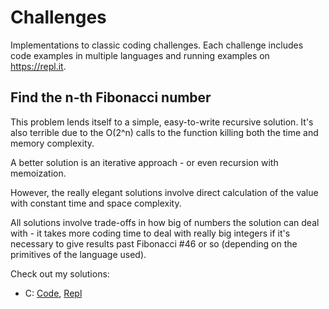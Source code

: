# Challenges
Implementations to classic coding challenges. 
Each challenge includes code examples in multiple languages and running examples on https://repl.it.


## Find the n-th Fibonacci number
This problem lends itself to a simple, easy-to-write recursive solution.
It's also terrible due to the O(2^n) calls to the function killing both 
the time and memory complexity.

A better solution is an iterative approach - or even recursion with memoization.

However, the really elegant solutions involve direct calculation of the value with
constant time and space complexity.

All solutions involve trade-offs in how big of numbers the solution can deal with - 
it takes more coding time to deal with really big integers if it's necessary to give results 
past Fibonacci #46 or so (depending on the primitives of the language used).

Check out my solutions:
* C: [Code](https://github.com/jdsandifer/Challenges/blob/master/fibonacci/fibonacci.c), [Repl](https://repl.it/@jdsandifer/Fibonacci-Sequence-Number-C)
